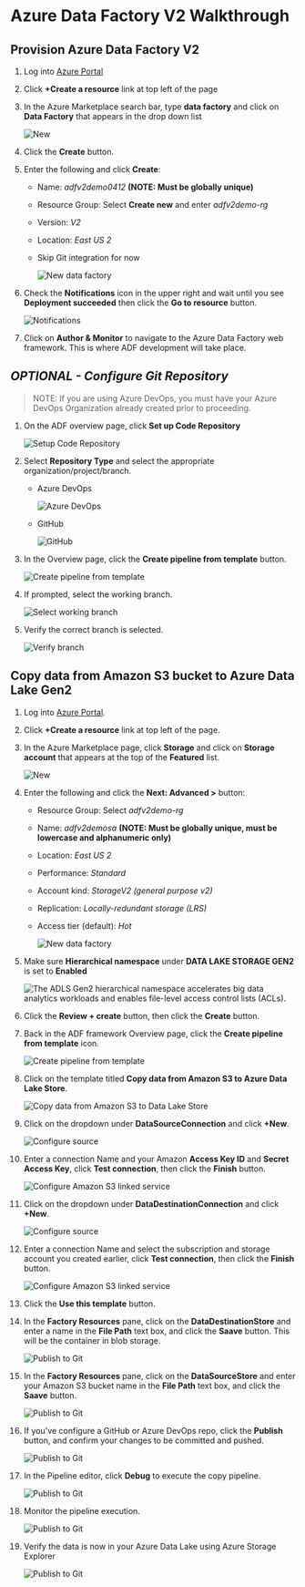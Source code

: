 
# Azure Data Factory V2 Walkthrough

## Provision Azure Data Factory V2

1. Log into [Azure Portal](https://portal.azure.com)

1. Click **+Create a resource** link at top left of the page

1. In the Azure Marketplace search bar, type **data factory** and click on **Data Factory** that appears in the drop down list

    ![New](media/1-provision/1.png)

1. Click the **Create** button.

1. Enter the following and click **Create**:
    - Name: *adfv2demo0412* **(NOTE: Must be globally unique)**
    - Resource Group: Select **Create new** and enter *adfv2demo-rg*
    - Version: *V2*
    - Location: *East US 2*
    - Skip Git integration for now

        ![New data factory](media/1-provision/2.png)

1. Check the **Notifications** icon in the upper right and wait until you see **Deployment succeeded** then click the **Go to resource** button.

    ![Notifications](media/1-provision/3.png)

1. Click on **Author & Monitor** to navigate to the Azure Data Factory web framework. This is where ADF development will take place.

## *OPTIONAL - Configure Git Repository*

> NOTE: If you are using Azure DevOps, you must have your Azure DevOps Organization already created prior to proceeding.

1. On the ADF overview page, click **Set up Code Repository**

    ![Setup Code Repository](media/2-repo/1.png)

1. Select **Repository Type** and select the appropriate organization/project/branch.

    - Azure DevOps

        ![Azure DevOps](media/2-repo/2.png)

    - GitHub

        ![GitHub](media/2-repo/3.png)

1. In the Overview page, click the **Create pipeline from template** button.

    ![Create pipeline from template](media/2-repo/4.png)

1. If prompted, select the working branch.

    ![Select working branch](media/2-repo/5.png)

1. Verify the correct branch is selected.

    ![Verify branch](media/2-repo/6.png)

## Copy data from Amazon S3 bucket to Azure Data Lake Gen2

1. Log into [Azure Portal](https://portal.azure.com).

1. Click **+Create a resource** link at top left of the page.

1. In the Azure Marketplace page, click  **Storage** and click on **Storage account** that appears at the top of the **Featured** list.

    ![New](media/3-copy/1.png)

1. Enter the following and click the **Next: Advanced >** button:
    - Resource Group: Select *adfv2demo-rg*
    - Name: *adfv2demosa* **(NOTE: Must be globally unique, must be lowercase and alphanumeric only)**
    - Location: *East US 2*
    - Performance: *Standard*
    - Account kind: *StorageV2 (general purpose v2)*
    - Replication: *Locally-redundant storage (LRS)*
    - Access tier (default): *Hot*

        ![New data factory](media/3-copy/2.png)

1. Make sure **Hierarchical namespace** under **DATA LAKE STORAGE GEN2** is set to **Enabled**

    ![The ADLS Gen2 hierarchical namespace accelerates big data analytics workloads and enables file-level access control lists (ACLs).](media/3-copy/3.png)

1. Click the **Review + create** button, then click the **Create** button.

1. Back in the ADF framework Overview page, click the **Create pipeline from template** icon.

    ![Create pipeline from template](media/2-repo/4.png)

1. Click on the template titled **Copy data from Amazon S3 to Azure Data Lake Store**.

    ![Copy data from Amazon S3 to Data Lake Store](media/3-copy/4.png)

1. Click on the dropdown under **DataSourceConnection** and click **+New**.

    ![Configure source](media/3-copy/5.png)

1. Enter a connection Name and your Amazon **Access Key ID** and **Secret Access Key**, click **Test connection**, then click the **Finish** button.

    ![Configure Amazon S3 linked service](media/3-copy/6.png)

1. Click on the dropdown under **DataDestinationConnection** and click **+New**.

    ![Configure source](media/3-copy/7.png)

1. Enter a connection Name and select the subscription and storage account you created earlier, click **Test connection**, then click the **Finish** button.

    ![Configure Amazon S3 linked service](media/3-copy/8.png)

1. Click the **Use this template** button.

1. In the **Factory Resources** pane, click on the **DataDestinationStore** and enter a name in the **File Path** text box, and click the **Saave** button. This will be the container in blob storage.

    ![Publish to Git](media/3-copy/9.png)

1. In the **Factory Resources** pane, click on the **DataSourceStore** and enter your Amazon S3 bucket name in the **File Path** text box, and click the **Saave** button.

    ![Publish to Git](media/3-copy/10.png)

1. If you've configure a GitHub or Azure DevOps repo, click the **Publish** button, and confirm your changes to be committed and pushed.

    ![Publish to Git](media/3-copy/11.png)

1. In the Pipeline editor, click **Debug** to execute the copy pipeline.

    ![Publish to Git](media/3-copy/12.png)

1. Monitor the pipeline execution.

    ![Publish to Git](media/3-copy/13.png)

1. Verify the data is now in your Azure Data Lake using Azure Storage Explorer

    ![Publish to Git](media/3-copy/14.png)